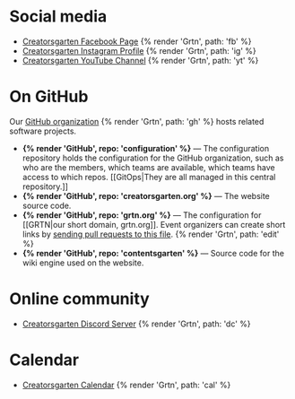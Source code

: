 # Social media

- [Creatorsgarten Facebook Page](https://www.facebook.com/creatorsgarten) {% render 'Grtn', path: 'fb' %}
- [Creatorsgarten Instagram Profile](https://www.instagram.com/creatorsgarten/) {% render 'Grtn', path: 'ig' %}
- [Creatorsgarten YouTube Channel](https://www.youtube.com/@creatorsgarten) {% render 'Grtn', path: 'yt' %}

# On GitHub

Our [GitHub organization](https://github.com/creatorsgarten) {% render 'Grtn', path: 'gh' %} hosts related software projects.

- **{% render 'GitHub', repo: 'configuration' %}** — The configuration repository holds the configuration for the GitHub organization, such as who are the members, which teams are available, which teams have access to which repos. [[GitOps|They are all managed in this central repository.]]
- **{% render 'GitHub', repo: 'creatorsgarten.org' %}** — The website source code.
- **{% render 'GitHub', repo: 'grtn.org' %}** — The configuration for [[GRTN|our short domain, grtn.org]]. Event organizers can create short links by [sending pull requests to this file](https://github.com/creatorsgarten/grtn.org/blob/main/_redirects). {% render 'Grtn', path: 'edit' %}
- **{% render 'GitHub', repo: 'contentsgarten' %}** — Source code for the wiki engine used on the website.

# Online community

- [Creatorsgarten Discord Server](https://grtn.org/discord) {% render 'Grtn', path: 'dc' %}

# Calendar

- [Creatorsgarten Calendar](https://calendar.google.com/calendar/u/0?cid=Y3JlYXRvcnNnYXJ0ZW5AZ21haWwuY29t) {% render 'Grtn', path: 'cal' %}
